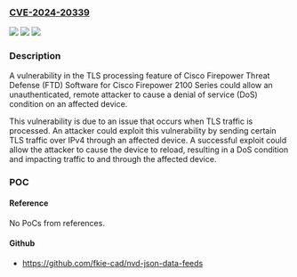 ### [CVE-2024-20339](https://cve.mitre.org/cgi-bin/cvename.cgi?name=CVE-2024-20339)
![](https://img.shields.io/static/v1?label=Product&message=Cisco%20Firepower%20Threat%20Defense%20Software&color=blue)
![](https://img.shields.io/static/v1?label=Version&message=%3D%206.2.3%20&color=brighgreen)
![](https://img.shields.io/static/v1?label=Vulnerability&message=NULL%20Pointer%20Dereference&color=brighgreen)

### Description

A vulnerability in the TLS processing feature of Cisco Firepower Threat Defense (FTD) Software for Cisco Firepower 2100 Series could allow an unauthenticated, remote attacker to cause a denial of service (DoS) condition on an affected device.This vulnerability is due to an issue that occurs when TLS traffic is processed. An attacker could exploit this vulnerability by sending certain TLS traffic over IPv4 through an affected device. A successful exploit could allow the attacker to cause the device to reload, resulting in a DoS condition and impacting traffic to and through the affected device.

### POC

#### Reference
No PoCs from references.

#### Github
- https://github.com/fkie-cad/nvd-json-data-feeds

